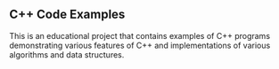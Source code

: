 C++ Code Examples
----------------------------------------------------------------------------------------------------

This is an educational project that contains examples of C++ programs demonstrating various
features of C++ and implementations of various algorithms and data structures.